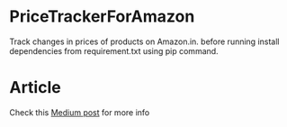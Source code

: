 # PriceTrackerForAmazon
Track changes in prices of products on Amazon.in. 
before running install dependencies from requirement.txt using pip command.

# Article
Check this [Medium post](https://medium.com/@aakash0x90/price-checker-for-amazon-in-1fc1ce9e294c) for more info
